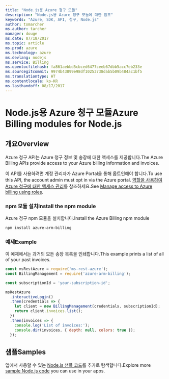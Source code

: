 ```yaml
---
title: "Node.js용 Azure 청구 모듈"
description: "Node.js용 Azure 청구 모듈에 대한 참조"
keywords: "Azure, SDK, API, 청구, Node.js"
author: tomarcher
ms.author: tarcher
manager: douge
ms.date: 07/18/2017
ms.topic: article
ms.prod: azure
ms.technology: azure
ms.devlang: nodejs
ms.service: Billing
ms.openlocfilehash: fa861aebbd5cbced6477ceeb67dbb5acc7eb233e
ms.sourcegitcommit: 9974b43899e98df10253738dab5b09b484ac1bf5
ms.translationtype: HT
ms.contentlocale: ko-KR
ms.lasthandoff: 08/17/2017
---
```

# <a name="azure-billing-modules-for-nodejs"></a><span data-ttu-id="56436-104">Node.js용 Azure 청구 모듈</span><span class="sxs-lookup"><span data-stu-id="56436-104">Azure Billing modules for Node.js</span></span>

## <a name="overview"></a><span data-ttu-id="56436-105">개요</span><span class="sxs-lookup"><span data-stu-id="56436-105">Overview</span></span>
<span data-ttu-id="56436-106">Azure 청구 API는 Azure 청구 정보 및 송장에 대한 액세스를 제공합니다.</span><span class="sxs-lookup"><span data-stu-id="56436-106">The Azure Billing APIs provide access to your Azure billing information and invoices.</span></span>

<span data-ttu-id="56436-107">이 API를 사용하려면 계정 관리자가 Azure Portal을 통해 옵트인해야 합니다.</span><span class="sxs-lookup"><span data-stu-id="56436-107">To use this API, the account admin must opt in via the Azure portal.</span></span> <span data-ttu-id="56436-108">[역할을 사용하여 Azure 청구에 대한 액세스 관리](https://docs.microsoft.com/azure/billing/billing-manage-access)를 참조하세요.</span><span class="sxs-lookup"><span data-stu-id="56436-108">See [Manage access to Azure billing using roles](https://docs.microsoft.com/azure/billing/billing-manage-access).</span></span>

### <a name="install-the-npm-module"></a><span data-ttu-id="56436-109">npm 모듈 설치</span><span class="sxs-lookup"><span data-stu-id="56436-109">Install the npm module</span></span> 

<span data-ttu-id="56436-110">Azure 청구 npm 모듈을 설치합니다.</span><span class="sxs-lookup"><span data-stu-id="56436-110">Install the Azure Billing npm module</span></span> 

```bash
npm install azure-arm-billing
```
### <a name="example"></a><span data-ttu-id="56436-111">예제</span><span class="sxs-lookup"><span data-stu-id="56436-111">Example</span></span> 
 
<span data-ttu-id="56436-112">이 예제에서는 과거의 모든 송장 목록을 인쇄합니다.</span><span class="sxs-lookup"><span data-stu-id="56436-112">This example prints a list of all of your past invoices.</span></span>
 
```javascript 
const msRestAzure = require('ms-rest-azure');
const BillingManagement = require('azure-arm-billing');

const subscriptionId = 'your-subscription-id';

msRestAzure
  .interactiveLogin()
  .then(credentials => {
    let client = new BillingManagement(credentials, subscriptionId);
    return client.invoices.list();
  })
  .then(invoices => {
    console.log('List of invoices:');
    console.dir(invoices, { depth: null, colors: true });
  });
``` 


## <a name="samples"></a><span data-ttu-id="56436-113">샘플</span><span class="sxs-lookup"><span data-stu-id="56436-113">Samples</span></span>

<span data-ttu-id="56436-114">앱에서 사용할 수 있는 [Node.js 샘플 코드](https://azure.microsoft.com/resources/samples/?platform=nodejs)를 추가로 탐색합니다.</span><span class="sxs-lookup"><span data-stu-id="56436-114">Explore more [sample Node.js code](https://azure.microsoft.com/resources/samples/?platform=nodejs) you can use in your apps.</span></span>
